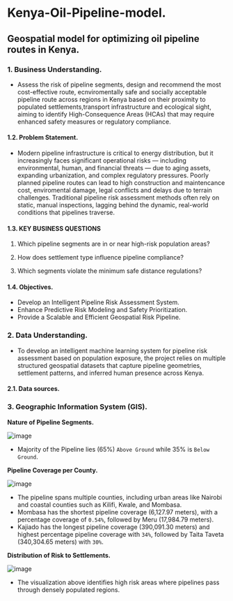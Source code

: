 # Kenya-Oil-Pipeline-model.
## Geospatial model for optimizing oil pipeline routes in Kenya.
### 1. Business Understanding.
- Assess the risk of pipeline segments, design and recommend the most cost-effective route, ecnviromentally safe and socially acceptable pipeline route across regions in Kenya based on their proximity to populated settlements,transport infrastructure and ecological sight, aiming to identify High-Consequence Areas (HCAs) that may require enhanced safety measures or regulatory compliance.

#### 1.2. Problem Statement.
- Modern pipeline infrastructure is critical to energy distribution, but it increasingly faces significant operational risks — including environmental, human, and financial threats — due to aging assets, expanding urbanization, and complex regulatory pressures. Poorly planned pipeline routes can lead to high construction and maintencance cost, enviromental damage, legal conflicts and delays due to terrain challenges. Traditional pipeline risk assessment methods often rely on static, manual inspections, lagging behind the dynamic, real-world conditions that pipelines traverse.

#### 1.3. KEY BUSINESS QUESTIONS

1. Which pipeline segments are in or near high-risk population areas?

2. How does settlement type influence pipeline compliance?

3. Which segments violate the minimum safe distance regulations?

#### 1.4. Objectives.
- Develop an Intelligent Pipeline Risk Assessment System.
- Enhance Predictive Risk Modeling and Safety Prioritization.
- Provide a Scalable and Efficient Geospatial Risk Pipeline.
  

### 2. Data Understanding.
- To develop an intelligent machine learning system for pipeline risk assessment based on population exposure, the project relies on multiple structured geospatial datasets that capture pipeline geometries, settlement patterns, and inferred human presence across Kenya.

#### 2.1. Data sources.

### 3. Geographic Information System (GIS).
**Nature of Pipeline Segments.**

![image](https://github.com/user-attachments/assets/3ee2e368-fafa-4988-b7be-2e06934b8055)
- Majority of the Pipeline lies (65%) `Above Ground` while 35% is `Below Ground`.

**Pipeline Coverage per County.**

![image](https://github.com/user-attachments/assets/2a5ff793-22e7-4c3f-99c0-2b40990691ef)
- The pipeline spans multiple counties, including urban areas like Nairobi and coastal counties such as Kilifi, Kwale, and Mombasa.
- Mombasa has the shortest pipeline coverage (6,127.97 meters), with a percentage coverage of `0.54%`, followed by Meru (17,984.79 meters).
- Kajiado has the longest pipeline coverage (390,091.30 meters) and highest percentage pipeline coverage with `34%`, followed by Taita Taveta (340,304.65 meters) with `30%`.

**Distribution of Risk to Settlements.**

![image](https://github.com/user-attachments/assets/6085746b-b999-4ec6-a423-47454277b7b7)
- The visualization above identifies high risk areas where pipelines pass through densely populated regions.


